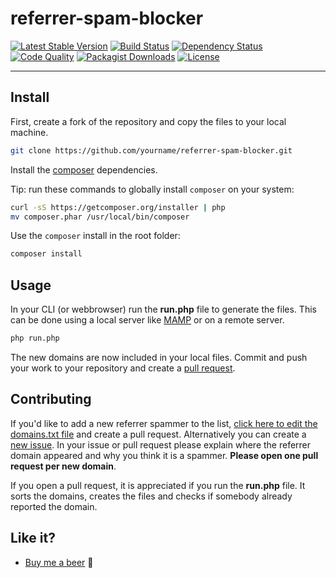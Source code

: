 referrer-spam-blocker
====================================

[![Latest Stable Version](https://img.shields.io/packagist/v/Stevie-Ray/referrer-spam-blocker.svg?style=square)](https://packagist.org/packages/Stevie-Ray/referrer-spam-blocker)
[![Build Status](https://travis-ci.org/Stevie-Ray/referrer-spam-blocker.svg)](https://travis-ci.org/Stevie-Ray/referrer-spam-blocker)
[![Dependency Status](https://www.versioneye.com/php/Stevie-Ray:referrer-spam-blocker/badge.svg?style=flat)](https://www.versioneye.com/php/Stevie-Ray:referrer-spam-blocker)
[![Code Quality](https://img.shields.io/scrutinizer/g/Stevie-Ray/referrer-spam-blocker.svg?style=flat)](https://scrutinizer-ci.com/g/Stevie-Ray/referrer-spam-blocker/?branch=master)
[![Packagist Downloads](https://img.shields.io/packagist/dt/Stevie-Ray/referrer-spam-blocker.svg?style=flat)](https://packagist.org/packages/Stevie-Ray/referrer-spam-blocker)
[![License](https://img.shields.io/packagist/l/Stevie-Ray/referrer-spam-blocker.svg?style=flat)](https://packagist.org/packages/Stevie-Ray/referrer-spam-blocker)

- - - -

## Install

First, create a fork of the repository and copy the files to your local machine.

```sh
git clone https://github.com/yourname/referrer-spam-blocker.git
```

Install the [composer](https://getcomposer.org/) dependencies.

Tip: run these commands to globally install `composer` on your system:

```sh
curl -sS https://getcomposer.org/installer | php
mv composer.phar /usr/local/bin/composer
```

Use the `composer` install in the root folder:

```sh
composer install
```


## Usage

In your CLI (or webbrowser) run the **run.php** file to generate the files.
This can be done using a local server like [MAMP](https://www.mamp.info/en/) or on a remote server.

```sh
php run.php
```

The new domains are now included in your local files. Commit and push your work to your repository and create a [pull request](https://github.com/Stevie-Ray/referrer-spam-blocker/pulls/).


## Contributing
 
If you'd like to add a new referrer spammer to the list, [click here to edit the domains.txt file](https://github.com/Stevie-Ray/referrer-spam-blocker/edit/master/src/domains.txt) and create a pull request. Alternatively you can create a [new issue](https://github.com/Stevie-Ray/referrer-spam-blocker/issues/new). In your issue or pull request please explain where the referrer domain appeared and why you think it is a spammer. **Please open one pull request per new domain**.
 
If you open a pull request, it is appreciated if you run the **run.php** file. It sorts the domains, creates the files and checks if somebody already reported the domain.


## Like it?

- [Buy me a beer](https://www.paypal.com/cgi-bin/webscr?cmd=_s-xclick&hosted_button_id=4XC7KX75K6636) 🍺


